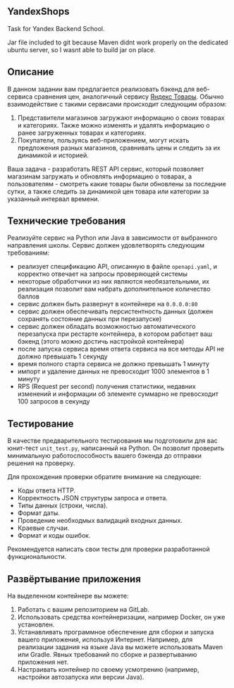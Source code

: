 ## YandexShops
Task for Yandex Backend School. 

Jar file included to git because Maven didnt work properly on the dedicated ubuntu server, so I wasnt able to build jar on place.

## Описание

В данном задании вам предлагается реализовать бэкенд для веб-сервиса сравнения цен, аналогичный
сервису [Яндекс Товары](https://yandex.ru/products). Обычно взаимодействие с такими сервисами происходит следующим
образом:

1. Представители магазинов загружают информацию о своих товарах и категориях. Также можно изменять и удалять информацию
   о ранее загруженных товарах и категориях.
2. Покупатели, пользуясь веб-приложением, могут искать предложения разных магазинов, сравнивать цены и следить за их
   динамикой и историей.

Ваша задача - разработать REST API сервис, который позволяет магазинам загружать и обновлять информацию о товарах, а
пользователям - смотреть какие товары были обновлены за последние сутки, а также следить за динамикой цен товара или
категории за указанный интервал времени.

## Технические требования

Реализуйте сервис на Python или Java в зависимости от выбранного направления школы. Сервис должен удовлетворять
следующим требованиям:

- реализует спецификацию API, описанную в файле <code>openapi.yaml</code>, и корректно отвечает на запросы проверяющей
  системы
- некоторые обработчики из них являются необязательными, их реализация позволит вам набрать дополнительное количество
  баллов
- сервис должен быть развернут в контейнере на `0.0.0.0:80`
- сервис должен обеспечивать персистентность данных (должен сохранять состояние данных при перезапуске)
- сервис должен обладать возможностью автоматического перезапуска при рестарте контейнера, в котором работает ваш
  бэкенд (этого можно достичь настройкой контейнера)
- после запуска сервиса время ответа сервиса на все методы API не должно превышать 1 секунду
- время полного старта сервиса не должно превышать 1 минуту
- импорт и удаление данных не превосходит 1000 элементов в 1 минуту
- RPS (Request per second) получения статистики, недавних изменений и информации об элементе суммарно не превосходит 100
  запросов в секунду

## Тестирование

В качестве предварительного тестирования мы подготовили для вас юнит-тест <code>unit_test.py</code>, написанный на
Python. Он позволит проверить минимальную работоспособность вашего бэкенда до отправки решения на проверку.

Для прохождения проверки обратите внимание на следующее:

- Коды ответа HTTP.
- Корректность JSON структуры запроса и ответа.
- Типы данных (строки, числа).
- Формат даты.
- Проведение необходмых валидаций входных данных.
- Краевые случаи.
- Формат и коды ошибок.

Рекомендуется написать свои тесты для проверки разработанной функциональности.

## Развёртывание приложения

На выделенном контейнере вы можете:

1. Работать с вашим репозиторием на GitLab.
2. Использовать средства контейнеризации, например Docker, он уже установлен.
3. Устанавливать программное обеспечение для сборки и запуска вашего приложения, используя Интернет. Например, для
   реализации задания на языке Java вы можете использовать Maven или Gradle. Явных требований по сборке и развертыванию
   приложения нет.
4. Настраивать контейнер по своему усмотрению (например, настройки автозапуска или версии Java).
